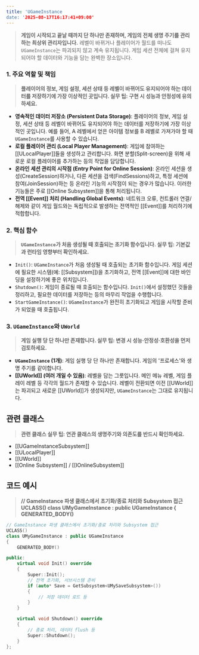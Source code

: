 ```yaml
---
title: 'UGameInstance
date: '2025-08-17T16:17:41+09:00'
---
```




> **게임이 시작되고 끝날 때까지 단 하나만 존재하며, 게임의 전체 생명 주기를 관리하는 최상위 관리자입니다.** 레벨이 바뀌거나 플레이어가 월드를 떠나도 `UGameInstance`는 파괴되지 않고 계속 유지됩니다. 게임 세션 전체에 걸쳐 유지되어야 할 데이터와 기능을 담는 완벽한 장소입니다.

### **1. 주요 역할 및 책임**
> **플레이어의 정보, 게임 설정, 세션 상태 등 레벨이 바뀌어도 유지되어야 하는 데이터를 저장하기에 가장 이상적인 곳입니다. 실무 팁: 구현 시 성능과 안정성에 유의하세요.**
* **영속적인 데이터 저장소 (Persistent Data Storage)**:
	플레이어의 정보, 게임 설정, 세션 상태 등 레벨이 바뀌어도 유지되어야 하는 데이터를 저장하기에 가장 이상적인 곳입니다. 예를 들어, A 레벨에서 얻은 아이템 정보를 B 레벨로 가져가야 할 때 `UGameInstance`를 사용할 수 있습니다.
* **로컬 플레이어 관리 (Local Player Management)**:
	게임에 참여하는 [[ULocalPlayer]]들을 생성하고 관리합니다. 화면 분할(Split-screen)을 위해 새로운 로컬 플레이어를 추가하는 등의 작업을 담당합니다.
* **온라인 세션 관리의 시작점 (Entry Point for Online Session)**:
	온라인 세션을 생성(CreateSession)하거나, 다른 세션을 검색(FindSessions)하고, 특정 세션에 참여(JoinSession)하는 등 온라인 기능의 시작점이 되는 경우가 많습니다. 이러한 기능들은 주로 [[Online Subsystem]]을 통해 처리됩니다.
* **전역 [[Event]] 처리 (Handling Global Events)**:
	네트워크 오류, 컨트롤러 연결/해제와 같이 게임 월드와는 독립적으로 발생하는 전역적인 [[Event]]를 처리하기에 적합합니다.

### **2. 핵심 함수**
> **`UGameInstance`가 처음 생성될 때 호출되는 초기화 함수입니다. 실무 팁: 기본값과 런타임 영향부터 확인하세요.**
* `Init()`:
	`UGameInstance`가 처음 생성될 때 호출되는 초기화 함수입니다. 게임 세션에 필요한 시스템(예: [[Subsystem]])을 초기화하고, 전역 [[Event]]에 대한 바인딩을 설정하기에 좋은 위치입니다.
* `Shutdown()`:
	게임이 종료될 때 호출되는 함수입니다. `Init()`에서 설정했던 것들을 정리하고, 필요한 데이터를 저장하는 등의 마무리 작업을 수행합니다.
* `StartGameInstance()`:
	`UGameInstance`가 완전히 초기화되고 게임을 시작할 준비가 되었을 때 호출됩니다.

### **3. `UGameInstance`와 `UWorld`**
> **게임 실행 당 단 하나만 존재합니다. 실무 팁: 변경 시 성능·안정성·호환성을 먼저 검토하세요.**
* **`UGameInstance` (1개)**:
	게임 실행 당 단 하나만 존재합니다. 게임의 '프로세스'와 생명 주기를 같이합니다.
* **[[UWorld]] (여러 개일 수 있음)**:
	레벨을 담는 그릇입니다. 메인 메뉴 레벨, 게임 플레이 레벨 등 각각의 월드가 존재할 수 있습니다. 레벨이 전환되면 이전 [[UWorld]]는 파괴되고 새로운 [[UWorld]]가 생성되지만, `UGameInstance`는 그대로 유지됩니다.

## 관련 클래스
> **관련 클래스 실무 팁: 연관 클래스의 생명주기와 의존도를 반드시 확인하세요.**
* [[UGameInstanceSubsystem]]
* [[ULocalPlayer]]
* [[UWorld]]
* [[Online Subsystem]] / [[IOnlineSubsystem]]

## 코드 예시
> **// GameInstance 파생 클래스에서 초기화/종료 처리와 Subsystem 접근 UCLASS() class UMyGameInstance : public UGameInstance { GENERATED_BODY()**
```cpp
// GameInstance 파생 클래스에서 초기화/종료 처리와 Subsystem 접근
UCLASS()
class UMyGameInstance : public UGameInstance
{
    GENERATED_BODY()

public:
    virtual void Init() override
    {
        Super::Init();
        // 전역 초기화, 서브시스템 준비
        if (auto* Save = GetSubsystem<UMySaveSubsystem>())
        {
            // 저장 데이터 로드 등
        }
    }

    virtual void Shutdown() override
    {
        // 종료 처리, 데이터 flush 등
        Super::Shutdown();
    }
};
```
